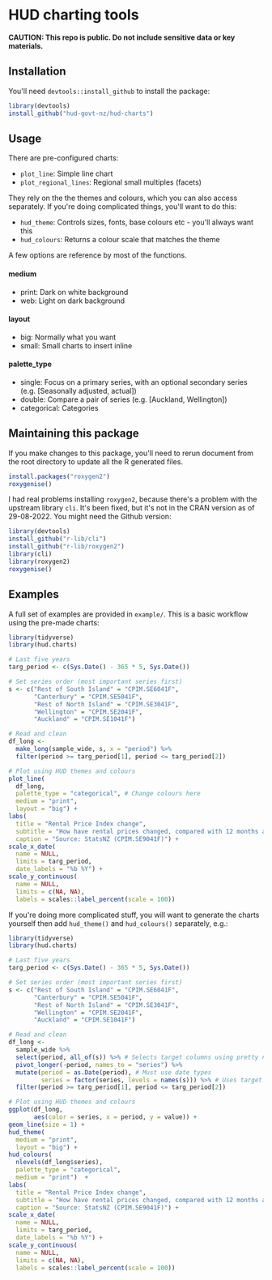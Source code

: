 # HUD charting tools
**CAUTION: This repo is public. Do not include sensitive data or key materials.**

## Installation
You'll need `devtools::install_github` to install the package:
```R
library(devtools)
install_github("hud-govt-nz/hud-charts")
```


## Usage
There are pre-configured charts:
* `plot_line`: Simple line chart
* `plot_regional_lines`: Regional small multiples (facets)

They rely on the the themes and colours, which you can also access separately. If you're doing complicated
things, you'll want to do this:
* `hud_theme`: Controls sizes, fonts, base colours etc - you'll always want this
* `hud_colours`: Returns a colour scale that matches the theme

A few options are reference by most of the functions.

#### medium
* print: Dark on white background
* web: Light on dark background

#### layout
* big: Normally what you want
* small: Small charts to insert inline

#### palette_type
* single: Focus on a primary series, with an optional secondary series (e.g. [Seasonally adjusted, actual])
* double: Compare a pair of series (e.g. [Auckland, Wellington])
* categorical: Categories


## Maintaining this package
If you make changes to this package, you'll need to rerun document from the root directory to update all the R generated files.
```R
install.packages("roxygen2")
roxygenise()
```

I had real problems installing `roxygen2`, because there's a problem with the upstream library `cli`. It's been fixed, but it's not in the CRAN version as of 29-08-2022. You might need the Github version:
```R
library(devtools)
install_github("r-lib/cli")
install_github("r-lib/roxygen2")
library(cli)
library(roxygen2)
roxygenise()
```


## Examples
A full set of examples are provided in `example/`. This is a basic workflow using the pre-made charts:
```R
library(tidyverse)
library(hud.charts)

# Last five years
targ_period <- c(Sys.Date() - 365 * 5, Sys.Date())

# Set series order (most important series first)
s <- c("Rest of South Island" = "CPIM.SE6041F",
       "Canterbury" = "CPIM.SE5041F",
       "Rest of North Island" = "CPIM.SE3041F",
       "Wellington" = "CPIM.SE2041F",
       "Auckland" = "CPIM.SE1041F")

# Read and clean
df_long <-
  make_long(sample_wide, s, x = "period") %>%
  filter(period >= targ_period[1], period <= targ_period[2])

# Plot using HUD themes and colours
plot_line(
  df_long,
  palette_type = "categorical", # Change colours here
  medium = "print",
  layout = "big") +
labs(
  title = "Rental Price Index change",
  subtitle = "How have rental prices changed, compared with 12 months ago?",
  caption = "Source: StatsNZ (CPIM.SE9041F)") +
scale_x_date(
  name = NULL,
  limits = targ_period,
  date_labels = "%b %Y") +
scale_y_continuous(
  name = NULL,
  limits = c(NA, NA),
  labels = scales::label_percent(scale = 100))
```

If you're doing more complicated stuff, you will want to generate the charts yourself
then add `hud_theme()` and `hud_colours()` separately, e.g.:
```R
library(tidyverse)
library(hud.charts)

# Last five years
targ_period <- c(Sys.Date() - 365 * 5, Sys.Date())

# Set series order (most important series first)
s <- c("Rest of South Island" = "CPIM.SE6041F",
       "Canterbury" = "CPIM.SE5041F",
       "Rest of North Island" = "CPIM.SE3041F",
       "Wellington" = "CPIM.SE2041F",
       "Auckland" = "CPIM.SE1041F")

# Read and clean
df_long <-
  sample_wide %>%
  select(period, all_of(s)) %>% # Selects target columns using pretty names
  pivot_longer(-period, names_to = "series") %>%
  mutate(period = as.Date(period), # Must use date types
         series = factor(series, levels = names(s))) %>% # Uses target columns order
  filter(period >= targ_period[1], period <= targ_period[2])

# Plot using HUD themes and colours
ggplot(df_long,
       aes(color = series, x = period, y = value)) +
geom_line(size = 1) +
hud_theme(
  medium = "print",
  layout = "big") +
hud_colours(
  nlevels(df_long$series),
  palette_type = "categorical",
  medium = "print")  +
labs(
  title = "Rental Price Index change",
  subtitle = "How have rental prices changed, compared with 12 months ago?",
  caption = "Source: StatsNZ (CPIM.SE9041F)") +
scale_x_date(
  name = NULL,
  limits = targ_period,
  date_labels = "%b %Y") +
scale_y_continuous(
  name = NULL,
  limits = c(NA, NA),
  labels = scales::label_percent(scale = 100))
```
